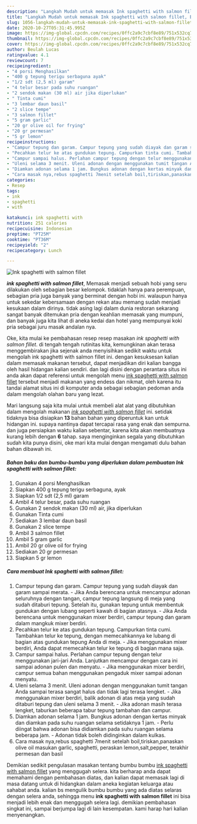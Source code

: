 ```yaml
---
description: "Langkah Mudah untuk memasak Ink spaghetti with salmon fillet, Bikin Ngiler"
title: "Langkah Mudah untuk memasak Ink spaghetti with salmon fillet, Bikin Ngiler"
slug: 1056-langkah-mudah-untuk-memasak-ink-spaghetti-with-salmon-fillet-bikin-ngiler
date: 2020-10-27T05:31:45.995Z
image: https://img-global.cpcdn.com/recipes/0ffc2a9c7cbf8e89/751x532cq70/ink-spaghetti-with-salmon-fillet-foto-resep-utama.jpg
thumbnail: https://img-global.cpcdn.com/recipes/0ffc2a9c7cbf8e89/751x532cq70/ink-spaghetti-with-salmon-fillet-foto-resep-utama.jpg
cover: https://img-global.cpcdn.com/recipes/0ffc2a9c7cbf8e89/751x532cq70/ink-spaghetti-with-salmon-fillet-foto-resep-utama.jpg
author: Beulah Lucas
ratingvalue: 4.1
reviewcount: 7
recipeingredient:
- "4 porsi Menghasilkan"
- "400 g tepung terigu serbaguna ayak"
- "1/2 sdt (2,5 ml) garam"
- "4 telur besar pada suhu ruangan"
- "2 sendok makan (30 ml) air jika diperlukan"
- " Tinta cumi"
- "3 lembar daun basil"
- "2 slice tempe"
- "3 salmon fillet"
- "5 gram garlic"
- "20 gr olive oil for frying"
- "20 gr permesan"
- "5 gr lemon"
recipeinstructions:
- "Campur tepung dan garam. Campur tepung yang sudah diayak dan garam sampai merata. Jika Anda berencana untuk mencampur adonan seluruhnya dengan tangan, campur tepung langsung di meja yang sudah ditaburi tepung. Setelah itu, gunakan tepung untuk membentuk gundukan dengan lubang seperti kawah di bagian atasnya. Jika Anda berencana untuk menggunakan mixer berdiri, campur tepung dan garam dalam mangkuk mixer berdiri."
- "Pecahkan telur ke atas gundukan tepung. Campurkan tinta cumi. Tambahkan telur ke tepung, dengan memecahkannya ke lubang di bagian atas gundukan tepung Anda di meja. Jika menggunakan mixer berdiri, Anda dapat memecahkan telur ke tepung di bagian mana saja."
- "Campur sampai halus. Perlahan campur tepung dengan telur menggunakan jari-jari Anda. Lanjutkan mencampur dengan cara ini sampai adonan pulen dan menyatu. Jika menggunakan mixer berdiri, campur semua bahan menggunakan pengaduk mixer sampai adonan menyatu."
- "Uleni selama 3 menit. Uleni adonan dengan menggunakan tumit tangan Anda sampai terasa sangat halus dan tidak lagi terasa lengket. Jika menggunakan mixer berdiri, balik adonan di atas meja yang sudah ditaburi tepung dan uleni selama 3 menit. Jika adonan masih terasa lengket, taburkan beberapa tabur tepung tambahan dan campur."
- "Diamkan adonan selama 1 jam. Bungkus adonan dengan kertas minyak dan diamkan pada suhu ruangan selama setidaknya 1 jam. Perlu diingat bahwa adonan bisa didiamkan pada suhu ruangan selama beberapa jam. Adonan tidak boleh didinginkan dalam kulkas."
- "Cara masak nya,rebus spaghetti 7menit setelah boil,tiriskan,panaskan olive oil masukan garlic, spaghetti, peraskan lemon,salt,pepper, terakhir permesan dan basil"
categories:
- Resep
tags:
- ink
- spaghetti
- with

katakunci: ink spaghetti with 
nutrition: 251 calories
recipecuisine: Indonesian
preptime: "PT25M"
cooktime: "PT36M"
recipeyield: "2"
recipecategory: Lunch

---
```



![Ink spaghetti with salmon fillet](https://img-global.cpcdn.com/recipes/0ffc2a9c7cbf8e89/751x532cq70/ink-spaghetti-with-salmon-fillet-foto-resep-utama.jpg)

<b><i>ink spaghetti with salmon fillet</i></b>, Memasak menjadi sebuah hobi yang seru dilakukan oleh sebagian besar kelompok. tidaklah hanya para perempuan, sebagian pria juga banyak yang berminat dengan hobi ini. walaupun hanya untuk sekedar kebersamaan dengan rekan atau memang sudah menjadi kesukaan dalam dirinya. tidak asing lagi dalam dunia restoran sekarang sangat banyak ditemukan pria dengan keahlian memasak yang mumpuni, dan banyak juga kita lihat di aneka kedai dan hotel yang mempunyai koki pria sebagai juru masak andalan nya.



Oke, kita mulai ke pembahasan resep resep masakan <i>ink spaghetti with salmon fillet</i>. di tengah tengah rutinitas kita, kemungkinan akan terasa menggembirakan jika sejenak anda menyisihkan sedikit waktu untuk mengolah ink spaghetti with salmon fillet ini. dengan kesuksesan kalian dalam memasak makanan tersebut, dapat menjadikan diri kalian bangga oleh hasil hidangan kalian sendiri. dan lagi disini dengan perantara situs ini anda akan dapat referensi untuk mengolah menu <u>ink spaghetti with salmon fillet</u> tersebut menjadi makanan yang endess dan nikmat, oleh karena itu tandai alamat situs ini di komputer anda sebagai sebagian pedoman anda dalam mengolah olahan baru yang lezat.


Mari langsung saja kita mulai untuk membeli alat alat yang dibutuhkan dalam mengolah makanan <u><i>ink spaghetti with salmon fillet</i></u> ini. setidak tidaknya bisa disiapkan <b>13</b> bahan bahan yang diperuntuk kan untuk hidangan ini. supaya nantinya dapat tercapai rasa yang enak dan sempurna. dan juga persiapkan waktu kalian sebentar, karena kita akan membuatnya kurang lebih dengan <b>6</b> tahap. saya menginginkan segala yang dibutuhkan sudah kita punya disini, oke mari kita mulai dengan mengamati dulu bahan bahan dibawah ini.

<!--inarticleads1-->

##### Bahan baku dan bumbu-bumbu yang diperlukan dalam pembuatan Ink spaghetti with salmon fillet:

1. Gunakan 4 porsi Menghasilkan
1. Siapkan 400 g tepung terigu serbaguna, ayak
1. Siapkan 1/2 sdt (2,5 ml) garam
1. Ambil 4 telur besar, pada suhu ruangan
1. Gunakan 2 sendok makan (30 ml) air, jika diperlukan
1. Gunakan  Tinta cumi
1. Sediakan 3 lembar daun basil
1. Gunakan 2 slice tempe
1. Ambil 3 salmon fillet
1. Ambil 5 gram garlic
1. Ambil 20 gr olive oil for frying
1. Sediakan 20 gr permesan
1. Siapkan 5 gr lemon




<!--inarticleads2-->

##### Cara membuat Ink spaghetti with salmon fillet:

1. Campur tepung dan garam. Campur tepung yang sudah diayak dan garam sampai merata. - Jika Anda berencana untuk mencampur adonan seluruhnya dengan tangan, campur tepung langsung di meja yang sudah ditaburi tepung. Setelah itu, gunakan tepung untuk membentuk gundukan dengan lubang seperti kawah di bagian atasnya. - Jika Anda berencana untuk menggunakan mixer berdiri, campur tepung dan garam dalam mangkuk mixer berdiri.
1. Pecahkan telur ke atas gundukan tepung. Campurkan tinta cumi. Tambahkan telur ke tepung, dengan memecahkannya ke lubang di bagian atas gundukan tepung Anda di meja. - Jika menggunakan mixer berdiri, Anda dapat memecahkan telur ke tepung di bagian mana saja.
1. Campur sampai halus. Perlahan campur tepung dengan telur menggunakan jari-jari Anda. Lanjutkan mencampur dengan cara ini sampai adonan pulen dan menyatu. - Jika menggunakan mixer berdiri, campur semua bahan menggunakan pengaduk mixer sampai adonan menyatu.
1. Uleni selama 3 menit. Uleni adonan dengan menggunakan tumit tangan Anda sampai terasa sangat halus dan tidak lagi terasa lengket. - Jika menggunakan mixer berdiri, balik adonan di atas meja yang sudah ditaburi tepung dan uleni selama 3 menit. - Jika adonan masih terasa lengket, taburkan beberapa tabur tepung tambahan dan campur.
1. Diamkan adonan selama 1 jam. Bungkus adonan dengan kertas minyak dan diamkan pada suhu ruangan selama setidaknya 1 jam. - Perlu diingat bahwa adonan bisa didiamkan pada suhu ruangan selama beberapa jam. - Adonan tidak boleh didinginkan dalam kulkas.
1. Cara masak nya,rebus spaghetti 7menit setelah boil,tiriskan,panaskan olive oil masukan garlic, spaghetti, peraskan lemon,salt,pepper, terakhir permesan dan basil




Demikian sedikit pengulasan masakan tentang bumbu bumbu <u>ink spaghetti with salmon fillet</u> yang menggugah selera. kita berharap anda dapat memahami dengan pembahasan diatas, dan kalian dapat memasak lagi di masa datang untuk di hidangkan dalam aneka kegiatan keluarga atau sahabat anda. kalian bs mengulik bumbu bumbu yang ada diatas selaras dengan selera anda, sehingga menu <b>ink spaghetti with salmon fillet</b> ini bisa menjadi lebih enak dan menggugah selera lagi. demikian pembahasan singkat ini, sampai berjumpa lagi di lain kesempatan. kami harap hari kalian menyenangkan.
